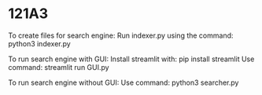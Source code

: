 # 121A3

To create files for search engine:
  Run indexer.py using the command: python3 indexer.py

To run search engine with GUI:
  Install streamlit with: pip install streamlit
  Use command: streamlit run GUI.py

To run search engine without GUI:
  Use command: python3 searcher.py
